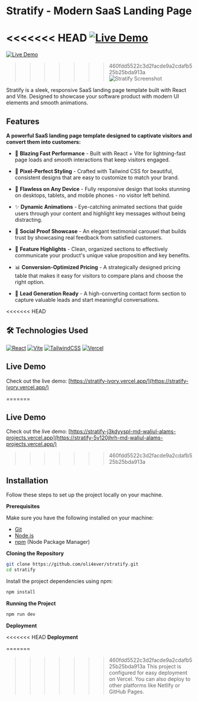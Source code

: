 # Stratify - Modern SaaS Landing Page

<<<<<<< HEAD
[![Live Demo](https://img.shields.io/badge/demo-live-green)](https://stratify-ivory.vercel.app/)
=======
[![Live Demo](https://img.shields.io/badge/demo-live-green)](https://stratify-5v120jhrh-md-waliul-alams-projects.vercel.app/)
>>>>>>> 460fdd5522c3d2facde9a2cdafb525b25bda913a
![Stratify Screenshot](https://i.imgur.com/xcVfJea.jpeg)

Stratify is a sleek, responsive SaaS landing page template built with React and Vite. Designed to showcase your software product with modern UI elements and smooth animations.

## Features

**A powerful SaaS landing page template designed to captivate visitors and convert them into customers:**

- 🚀 **Blazing Fast Performance** - Built with React + Vite for lightning-fast page loads and smooth interactions that keep visitors engaged.

- 🎨 **Pixel-Perfect Styling** - Crafted with Tailwind CSS for beautiful, consistent designs that are easy to customize to match your brand.

- 📱 **Flawless on Any Device** - Fully responsive design that looks stunning on desktops, tablets, and mobile phones - no visitor left behind.

- ✨ **Dynamic Animations** - Eye-catching animated sections that guide users through your content and highlight key messages without being distracting.

- 💬 **Social Proof Showcase** - An elegant testimonial carousel that builds trust by showcasing real feedback from satisfied customers.

- 📝 **Feature Highlights** - Clean, organized sections to effectively communicate your product's unique value proposition and key benefits.

- 📊 **Conversion-Optimized Pricing** - A strategically designed pricing table that makes it easy for visitors to compare plans and choose the right option.

- 📧 **Lead Generation Ready** - A high-converting contact form section to capture valuable leads and start meaningful conversations.

<<<<<<< HEAD
## 🛠 Technologies Used

[![React](https://img.shields.io/badge/React-20232A?style=for-the-badge&logo=react)](https://reactjs.org)
[![Vite](https://img.shields.io/badge/Vite-B73BFE?style=for-the-badge&logo=vite&logoColor=FFD62E)](https://vite.dev/)
[![TailwindCSS](https://img.shields.io/badge/Tailwind_CSS-38B2AC?style=for-the-badge&logo=tailwind-css&logoColor=white)](https://tailwindcss.com/)
[![Vercel](https://img.shields.io/badge/Vercel-000000?style=for-the-badge&logo=vercel&logoColor=white)](https://vercel.com/)

## Live Demo

Check out the live demo: [https://stratify-ivory.vercel.app/](https://stratify-ivory.vercel.app/)

=======
## Live Demo

Check out the live demo: [https://stratify-j3kdyyspl-md-waliul-alams-projects.vercel.app](https://stratify-5v120jhrh-md-waliul-alams-projects.vercel.app/)

>>>>>>> 460fdd5522c3d2facde9a2cdafb525b25bda913a
## Installation

Follow these steps to set up the project locally on your machine.

**Prerequisites**

Make sure you have the following installed on your machine:

- [Git](https://git-scm.com/)
- [Node.js](https://nodejs.org/en)
- [npm](https://www.npmjs.com/) (Node Package Manager)

**Cloning the Repository**

```bash
git clone https://github.com/oli4ever/stratify.git
cd stratify
```

Install the project dependencies using npm:

```bash
npm install
```

**Running the Project**

```bash
npm run dev
```
**Deployment**

<<<<<<< HEAD
**Deployment**

=======
>>>>>>> 460fdd5522c3d2facde9a2cdafb525b25bda913a
This project is configured for easy deployment on Vercel. You can also deploy to other platforms like Netlify or GitHub Pages.
